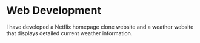 # Web Development 

I have developed a Netflix homepage clone website and a weather website that displays detailed current weather information.

